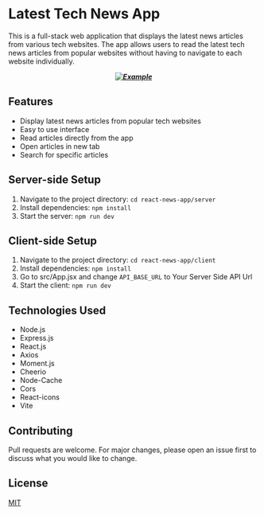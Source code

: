 # Latest Tech News App

This is a full-stack web application that displays the latest news articles from various tech websites. The app allows users to read the latest tech news articles from popular websites without having to navigate to each website individually.

**_<p style="text-align: center;">[![Example](https://media.discordapp.net/attachments/1054435288576966777/1087293332813795328/Screenshot_2023-03-20_104653.png?width=1395&height=662)](https://discord.gg/PcUVWApWN3)</p>_**

## Features

- Display latest news articles from popular tech websites
- Easy to use interface
- Read articles directly from the app
- Open articles in new tab
- Search for specific articles

## Server-side Setup


1. Navigate to the project directory: `cd react-news-app/server`
2. Install dependencies: `npm install`
3. Start the server: `npm run dev`

## Client-side Setup

1. Navigate to the project directory: `cd react-news-app/client`
2. Install dependencies: `npm install`
3. Go to src/App.jsx and change `API_BASE_URL` to Your Server Side API Url
4. Start the client: `npm run dev`

## Technologies Used

- Node.js
- Express.js
- React.js
- Axios
- Moment.js
- Cheerio
- Node-Cache
- Cors
- React-icons
- Vite

## Contributing

Pull requests are welcome. For major changes, please open an issue first to discuss what you would like to change.

## License

[MIT](https://choosealicense.com/licenses/mit/)
